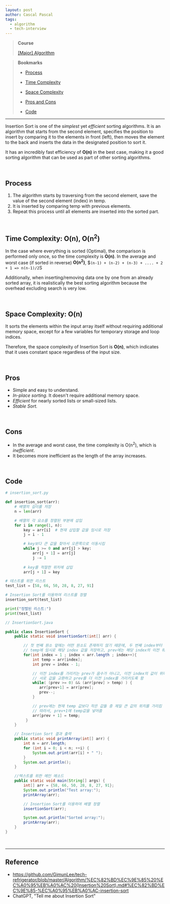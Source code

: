 ```yaml
---
layout: post
author: Cascal Pascal
tags:
  - algorithm
  - tech-interview
---
```


>**Course**
>
>[[Major] Algorithm](https://cascalpascal.github.io/major-tech-interview)

>**Bookmarks**
>
>- [Process](#process)
>
>- [Time Complexity](#time-complexity:-on,-on^2)
>
>- [Space Complexity](#space-complexity:-on)
>
>- [Pros and Cons](#pros)
>
>- [Code](#code)


---

Insertion Sort is one of the *simplest* yet *efficient* sorting algorithms. It is an algorithm that starts from the second element, specifies the position to insert by comparing it to the elements in front (left), then moves the element to the back and inserts the data in the designated position to sort it.

It has an incredibly fast efficiency of **O(n)** in the best case, making it a good sorting algorithm that can be used as part of other sorting algorithms.

<br>

## Process
1. The algorithm starts by traversing from the second element, save the value of the second element (index) in temp.
2. It is inserted by comparing temp with previous elements.
3. Repeat this process until all elements are inserted into the sorted part.

<br>

## Time Complexity: O(n), O(n<sup>2</sup>)
In the case where everything is sorted (Optimal), the comparison is performed only once, so the time complexity is **O(n)**. 
In the average and worst case (if sorted in reverse) **O(n<sup>2</sup>)**, $`(n-1) + (n-2) + (n-3) + .... + 2 + 1 => n(n-1)/2`S

Additionally, when inserting/removing data one by one from an already sorted array, it is realistically the best sorting algorithm because the overhead excluding search is very low.

<br>

## Space Complexity: O(n)
It sorts the elements within the input array itself without requiring additional memory space, except for a few variables for temporary storage and loop indices.

Therefore, the space complexity of Insertion Sort is **O(n)**, which indicates that it uses constant space regardless of the input size.

<br>

## Pros
- Simple and easy to understand.
- *In-place sorting*. It doesn't require additional memory space.
- *Efficient* for nearly sorted lists or small-sized lists.
- *Stable Sort.*

<br>

## Cons
- In the average and worst case, the time complexity is O(n<sup>2</sup>), which is *inefficient*.
- It becomes more inefficient as the length of the array increases.

<br>

## Code

```python
# insertion_sort.py

def insertion_sort(arr):
    # 배열의 길이를 저장
    n = len(arr)

    # 배열의 각 요소를 정렬된 부분에 삽입
    for i in range(1, n):
        key = arr[i]  # 현재 삽입할 값을 임시로 저장
        j = i - 1

        # key보다 큰 값을 찾아서 오른쪽으로 이동시킴
        while j >= 0 and arr[j] > key:
            arr[j + 1] = arr[j]
            j -= 1
        
        # key를 적절한 위치에 삽입
        arr[j + 1] = key

# 테스트를 위한 리스트
test_list = [58, 66, 50, 28, 8, 27, 91]

# Insertion Sort를 이용하여 리스트를 정렬
insertion_sort(test_list)

print("정렬된 리스트:")
print(test_list)
```

```java
// InsertionSort.java

public class InsertionSort {
    public static void insertionSort(int[] arr) {

        // 첫 번째 원소 앞에는 어떤 원소도 존재하지 않기 때문에, 두 번째 index부터 탐색함함
        // temp에 임시로 해당 index 값을 저장하고, prev에는 해당 index의 이전 위치를 저장함
        for(int index = 1 ; index < arr.length ; index++){
            int temp = arr[index];
            int prev = index - 1;

            // 이전 index를 가리키는 prev가 음수가 아니고, 이전 index의 값이 위에서 선택한 값보다 크다면,
            // 서로 값을 교환하고 prev를 더 이전 index를 가리키도록 함
            while( (prev >= 0) && (arr[prev] > temp) ) {
               arr[prev+1] = arr[prev];
               prev--;
            }

            // prev에는 현재 temp 값보다 작은 값들 중 제일 큰 값의 위치를 가리킴
            // 따라서, prev+1에 temp값을 넣어줌
            arr[prev + 1] = temp;
         }
    }

    // Insertion Sort 결과 출력
    public static void printArray(int[] arr) {
        int n = arr.length;
        for (int i = 0; i < n; ++i) {
            System.out.print(arr[i] + " ");
        }
        System.out.println();
    }

    //텍스트를 위한 메인 메소드
    public static void main(String[] args) {
        int[] arr = {58, 66, 50, 28, 8, 27, 91};
        System.out.println("Test array:");
        printArray(arr);

        // Insertion Sort를 이용하여 배열 정렬
        insertionSort(arr);

        System.out.println("Sorted array:");
        printArray(arr);
    }
}
```


<br>

---

## Reference

- https://github.com/GimunLee/tech-refrigerator/blob/master/Algorithm/%EC%82%BD%EC%9E%85%20%EC%A0%95%EB%A0%AC%20(Insertion%20Sort).md#%EC%82%BD%EC%9E%85-%EC%A0%95%EB%A0%AC-insertion-sort
- ChatGPT, "Tell me about Insertion Sort"